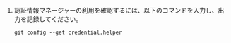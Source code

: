 1. 認証情報マネージャーの利用を確認するには、以下のコマンドを入力し、出力を記録してください。

   ```shell{:copy}
   git config --get credential.helper
   ```
